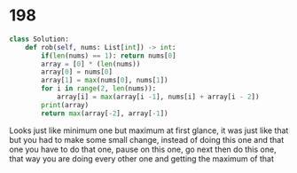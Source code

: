 # 198 

```py
class Solution:
    def rob(self, nums: List[int]) -> int:
        if(len(nums) == 1): return nums[0]
        array = [0] * (len(nums))
        array[0] = nums[0]
        array[1] = max(nums[0], nums[1])
        for i in range(2, len(nums)):
            array[i] = max(array[i -1], nums[i] + array[i - 2])
        print(array)
        return max(array[-2], array[-1])
```

Looks just like minimum one but maximum at first glance, it was just like that 
but you had to make some small change, instead of doing this one and that one 
you have to do that one, pause on this one, go next then do this one, that way
you are doing every other one and getting the maximum of that 